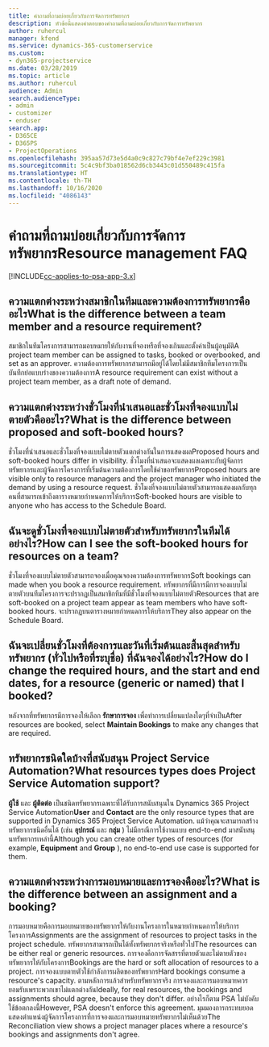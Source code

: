```yaml
---
title: คำถามที่ถามบ่อยเกี่ยวกับการจัดการทรัพยากร
description: หัวข้อนี้แสดงคำตอบของคำถามที่ถามบ่อยเกี่ยวกับการจัดการทรัพยากร
author: ruhercul
manager: kfend
ms.service: dynamics-365-customerservice
ms.custom:
- dyn365-projectservice
ms.date: 03/28/2019
ms.topic: article
ms.author: ruhercul
audience: Admin
search.audienceType:
- admin
- customizer
- enduser
search.app:
- D365CE
- D365PS
- ProjectOperations
ms.openlocfilehash: 395aa57d73e5d4a0c9c827c79bf4e7ef229c3981
ms.sourcegitcommit: 5c4c9bf3ba018562d6cb3443c01d550489c415fa
ms.translationtype: HT
ms.contentlocale: th-TH
ms.lasthandoff: 10/16/2020
ms.locfileid: "4086143"
---
```

# <a name="resource-management-faq"></a><span data-ttu-id="bec81-103">คำถามที่ถามบ่อยเกี่ยวกับการจัดการทรัพยากร</span><span class="sxs-lookup"><span data-stu-id="bec81-103">Resource management FAQ</span></span>

[!INCLUDE[cc-applies-to-psa-app-3.x](../includes/cc-applies-to-psa-app-3x.md)]

## <a name="what-is-the-difference-between-a-team-member-and-a-resource-requirement"></a><span data-ttu-id="bec81-104">ความแตกต่างระหว่างสมาชิกในทีมและความต้องการทรัพยากรคืออะไร</span><span class="sxs-lookup"><span data-stu-id="bec81-104">What is the difference between a team member and a resource requirement?</span></span>

<span data-ttu-id="bec81-105">สมาชิกในทีมโครงการสามารถมอบหมายให้กับงานที่จองหรือที่จองเกินและตั้งค่าเป็นผู้อนุมัติ</span><span class="sxs-lookup"><span data-stu-id="bec81-105">A project team member can be assigned to tasks, booked or overbooked, and set as an approver.</span></span> <span data-ttu-id="bec81-106">ความต้องการทรัพยากรสามารถมีอยู่ได้โดยไม่มีสมาชิกทีมโครงการเป็นบันทึกย่อแบบร่างของความต้องการ</span><span class="sxs-lookup"><span data-stu-id="bec81-106">A resource requirement can exist without a project team member, as a draft note of demand.</span></span> 

## <a name="what-is-the-difference-between-proposed-and-soft-booked-hours"></a><span data-ttu-id="bec81-107">ความแตกต่างระหว่างชั่วโมงที่นำเสนอและชั่วโมงที่จองแบบไม่ตายตัวคืออะไร?</span><span class="sxs-lookup"><span data-stu-id="bec81-107">What is the difference between proposed and soft-booked hours?</span></span>

<span data-ttu-id="bec81-108">ชั่วโมงที่นำเสนอและชั่วโมงที่จองแบบไม่ตายตัวแตกต่างกันในการแสดงผล</span><span class="sxs-lookup"><span data-stu-id="bec81-108">Proposed hours and soft-booked hours differ in visibility.</span></span> <span data-ttu-id="bec81-109">ชั่วโมงที่นำเสนอจะแสดงผลเฉพาะกับผู้จัดการทรัพยากรและผู้จัดการโครงการที่เริ่มต้นความต้องการโดยใช้คำขอทรัพยากร</span><span class="sxs-lookup"><span data-stu-id="bec81-109">Proposed hours are visible only to resource managers and the project manager who initiated the demand by using a resource request.</span></span> <span data-ttu-id="bec81-110">ชั่วโมงที่จองแบบไม่ตายตัวสามารถแสดงผลกับทุกคนที่สามารถเข้าถึงตารางหมายกำหนดการให้บริการ</span><span class="sxs-lookup"><span data-stu-id="bec81-110">Soft-booked hours are visible to anyone who has access to the Schedule Board.</span></span>

## <a name="how-can-i-see-the-soft-booked-hours-for-resources-on-a-team"></a><span data-ttu-id="bec81-111">ฉันจะดูชั่วโมงที่จองแบบไม่ตายตัวสำหรับทรัพยากรในทีมได้อย่างไร?</span><span class="sxs-lookup"><span data-stu-id="bec81-111">How can I see the soft-booked hours for resources on a team?</span></span>

<span data-ttu-id="bec81-112">ชั่วโมงที่จองแบบไม่ตายตัวสามารถจองเมื่อคุณจองความต้องการทรัพยากร</span><span class="sxs-lookup"><span data-stu-id="bec81-112">Soft bookings can made when you book a resource requirement.</span></span> <span data-ttu-id="bec81-113">ทรัพยากรที่มีการมีการจองแบบไม่ตายตัวบนทีมโครงการจะปรากฏเป็นสมาชิกทีมที่มีชั่วโมงที่จองแบบไม่ตายตัว</span><span class="sxs-lookup"><span data-stu-id="bec81-113">Resources that are soft-booked on a project team appear as team members who have soft-booked hours.</span></span> <span data-ttu-id="bec81-114">จะปรากฏบนตารางหมายกำหนดการให้บริการ</span><span class="sxs-lookup"><span data-stu-id="bec81-114">They also appear on the Schedule Board.</span></span>

## <a name="how-do-i-change-the-required-hours-and-the-start-and-end-dates-for-a-resource-generic-or-named-that-i-booked"></a><span data-ttu-id="bec81-115">ฉันจะเปลี่ยนชั่วโมงที่ต้องการและวันที่เริ่มต้นและสิ้นสุดสำหรับทรัพยากร (ทั่วไปหรือที่ระบุชื่อ) ที่ฉันจองได้อย่างไร?</span><span class="sxs-lookup"><span data-stu-id="bec81-115">How do I change the required hours, and the start and end dates, for a resource (generic or named) that I booked?</span></span>

<span data-ttu-id="bec81-116">หลังจากที่ทรัพยากรมีการจองให้เลือก **รักษาการจอง** เพื่อทำการเปลี่ยนแปลงใดๆที่จำเป็น</span><span class="sxs-lookup"><span data-stu-id="bec81-116">After resources are booked, select **Maintain Bookings** to make any changes that are required.</span></span>

## <a name="what-resources-types-does-project-service-automation-support"></a><span data-ttu-id="bec81-117">ทรัพยากรชนิดใดบ้างที่สนับสนุน Project Service Automation?</span><span class="sxs-lookup"><span data-stu-id="bec81-117">What resources types does Project Service Automation support?</span></span>

<span data-ttu-id="bec81-118">**ผู้ใช้** และ **ผู้ติดต่อ** เป็นชนิดทรัพยากรเฉพาะที่ได้รับการสนับสนุนใน Dynamics 365 Project Service Automation</span><span class="sxs-lookup"><span data-stu-id="bec81-118">**User** and **Contact** are the only resource types that are supported in Dynamics 365 Project Service Automation.</span></span> <span data-ttu-id="bec81-119">แม้ว่าคุณจะสามารถสร้างทรัพยากรชนิดอื่นได้ (เช่น **อุปกรณ์** และ **กลุ่ม** ) ไม่มีกรณีการใช้งานแบบ end-to-end มาสนับสนุนทรัพยากรเหล่านี้</span><span class="sxs-lookup"><span data-stu-id="bec81-119">Although you can create other types of resources (for example, **Equipment** and **Group** ), no end-to-end use case is supported for them.</span></span>

## <a name="what-is-the-difference-between-an-assignment-and-a-booking"></a><span data-ttu-id="bec81-120">ความแตกต่างระหว่างการมอบหมายและการจองคืออะไร?</span><span class="sxs-lookup"><span data-stu-id="bec81-120">What is the difference between an assignment and a booking?</span></span>

<span data-ttu-id="bec81-121">การมอบหมายคือการมอบหมายของทรัพยากรให้กับงานโครงการในหมายกำหนดการให้บริการโครงการ</span><span class="sxs-lookup"><span data-stu-id="bec81-121">Assignments are the assignment of resources to project tasks in the project schedule.</span></span> <span data-ttu-id="bec81-122">ทรัพยากรสามารถเป็นได้ทั้งทรัพยากรจริงหรือทั่วไป</span><span class="sxs-lookup"><span data-stu-id="bec81-122">The resources can be either real or generic resources.</span></span> <span data-ttu-id="bec81-123">การจองคือการจัดสรรที่ตายตัวและไม่ตายตัวของทรัพยากรให้กับโครงการ</span><span class="sxs-lookup"><span data-stu-id="bec81-123">Bookings are the hard or soft allocation of resources to a project.</span></span> <span data-ttu-id="bec81-124">การจองแบบตายตัวใช้กำลังการผลิตของทรัพยากร</span><span class="sxs-lookup"><span data-stu-id="bec81-124">Hard bookings consume a resource's capacity.</span></span> <span data-ttu-id="bec81-125">ตามหลักการแล้วสำหรับทรัพยากรจริง การจองและการมอบหมายควรยอมรับเพราะพวกเขาไม่แตกต่างกัน</span><span class="sxs-lookup"><span data-stu-id="bec81-125">Ideally, for real resources, the bookings and assignments should agree, because they don't differ.</span></span> <span data-ttu-id="bec81-126">อย่างไรก็ตาม PSA ไม่บังคับใช้ข้อตกลงนี้</span><span class="sxs-lookup"><span data-stu-id="bec81-126">However, PSA doesn't enforce this agreement.</span></span> <span data-ttu-id="bec81-127">มุมมองการกระทบยอดแสดงตำแหน่งผู้จัดการโครงการที่การจองและการมอบหมายทรัพยากรไม่เห็นด้วย</span><span class="sxs-lookup"><span data-stu-id="bec81-127">The Reconciliation view shows a project manager places where a resource's bookings and assignments don't agree.</span></span>

